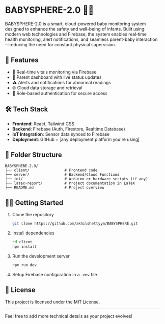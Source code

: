 
# BABYSPHERE-2.0 👶📡

BABYSPHERE-2.0 is a smart, cloud-powered baby monitoring system designed to enhance the safety and well-being of infants. Built using modern web technologies and Firebase, the system enables real-time health monitoring, alert notifications, and seamless parent-baby interaction—reducing the need for constant physical supervision.

## 🚀 Features

- 🔴 Real-time vitals monitoring via Firebase
- 📲 Parent dashboard with live status updates
- ⚠️ Alerts and notifications for abnormal readings
- 🌐 Cloud data storage and retrieval
- 🤝 Role-based authentication for secure access

## 🛠️ Tech Stack

- **Frontend**: React, Tailwind CSS
- **Backend**: Firebase (Auth, Firestore, Realtime Database)
- **IoT Integration**: Sensor data synced to Firebase
- **Deployment**: GitHub + [any deployment platform you're using]

## 📁 Folder Structure

```
BABYSPHERE-2.0/
├── client/                # Frontend code
├── server/                # Backend/Cloud Functions
├── iot/                   # Arduino or hardware scripts (if any)
├── latex-report/          # Project documentation in LaTeX
├── README.md              # Project overview
```

## 🧑‍💻 Getting Started

1. Clone the repository  
   ```bash
   git clone https://github.com/akhilshettyym/BABYSPHERE.git
   ```

2. Install dependencies  
   ```bash
   cd client
   npm install
   ```

3. Run the development server  
   ```bash
   npm run dev
   ```

4. Setup Firebase configuration in a `.env` file

## 📄 License

This project is licensed under the MIT License.

---

Feel free to add more technical details as your project evolves!